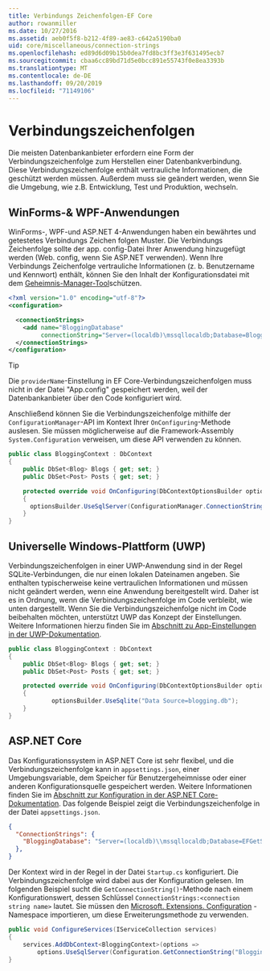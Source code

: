 ```yaml
---
title: Verbindungs Zeichenfolgen-EF Core
author: rowanmiller
ms.date: 10/27/2016
ms.assetid: aeb0f5f8-b212-4f89-ae83-c642a5190ba0
uid: core/miscellaneous/connection-strings
ms.openlocfilehash: ed89d6d09b15b0dea7fd8bc3ff3e3f631495ecb7
ms.sourcegitcommit: cbaa6cc89bd71d5e0bcc891e55743f0e8ea3393b
ms.translationtype: MT
ms.contentlocale: de-DE
ms.lasthandoff: 09/20/2019
ms.locfileid: "71149106"
---
```

# <a name="connection-strings"></a>Verbindungszeichenfolgen

Die meisten Datenbankanbieter erfordern eine Form der Verbindungszeichenfolge zum Herstellen einer Datenbankverbindung. Diese Verbindungszeichenfolge enthält vertrauliche Informationen, die geschützt werden müssen. Außerdem muss sie geändert werden, wenn Sie die Umgebung, wie z.B. Entwicklung, Test und Produktion, wechseln.

## <a name="winforms--wpf-applications"></a>WinForms-& WPF-Anwendungen

WinForms-, WPF-und ASP.NET 4-Anwendungen haben ein bewährtes und getestetes Verbindungs Zeichen folgen Muster. Die Verbindungs Zeichenfolge sollte der app. config-Datei Ihrer Anwendung hinzugefügt werden (Web. config, wenn Sie ASP.NET verwenden). Wenn Ihre Verbindungs Zeichenfolge vertrauliche Informationen (z. b. Benutzername und Kennwort) enthält, können Sie den Inhalt der Konfigurationsdatei mit dem [Geheimnis-Manager-Tool](https://docs.microsoft.com/aspnet/core/security/app-secrets#secret-manager)schützen.

``` xml
<?xml version="1.0" encoding="utf-8"?>
<configuration>

  <connectionStrings>
    <add name="BloggingDatabase"
         connectionString="Server=(localdb)\mssqllocaldb;Database=Blogging;Trusted_Connection=True;" />
  </connectionStrings>
</configuration>
```

> [!TIP]  
> Die `providerName`-Einstellung in EF Core-Verbindungszeichenfolgen muss nicht in der Datei "App.config" gespeichert werden, weil der Datenbankanbieter über den Code konfiguriert wird.

Anschließend können Sie die Verbindungszeichenfolge mithilfe der `ConfigurationManager`-API im Kontext Ihrer `OnConfiguring`-Methode auslesen. Sie müssen möglicherweise auf die Framework-Assembly `System.Configuration` verweisen, um diese API verwenden zu können.

``` csharp
public class BloggingContext : DbContext
{
    public DbSet<Blog> Blogs { get; set; }
    public DbSet<Post> Posts { get; set; }

    protected override void OnConfiguring(DbContextOptionsBuilder optionsBuilder)
    {
      optionsBuilder.UseSqlServer(ConfigurationManager.ConnectionStrings["BloggingDatabase"].ConnectionString);
    }
}
```

## <a name="universal-windows-platform-uwp"></a>Universelle Windows-Plattform (UWP)

Verbindungszeichenfolgen in einer UWP-Anwendung sind in der Regel SQLite-Verbindungen, die nur einen lokalen Dateinamen angeben. Sie enthalten typischerweise keine vertraulichen Informationen und müssen nicht geändert werden, wenn eine Anwendung bereitgestellt wird. Daher ist es in Ordnung, wenn die Verbindungszeichenfolge im Code verbleibt, wie unten dargestellt. Wenn Sie die Verbindungszeichenfolge nicht im Code beibehalten möchten, unterstützt UWP das Konzept der Einstellungen. Weitere Informationen hierzu finden Sie im [Abschnitt zu App-Einstellungen in der UWP-Dokumentation](https://docs.microsoft.com/windows/uwp/app-settings/store-and-retrieve-app-data).

``` csharp
public class BloggingContext : DbContext
{
    public DbSet<Blog> Blogs { get; set; }
    public DbSet<Post> Posts { get; set; }

    protected override void OnConfiguring(DbContextOptionsBuilder optionsBuilder)
    {
            optionsBuilder.UseSqlite("Data Source=blogging.db");
    }
}
```

## <a name="aspnet-core"></a>ASP.NET Core

Das Konfigurationssystem in ASP.NET Core ist sehr flexibel, und die Verbindungszeichenfolge kann in `appsettings.json`, einer Umgebungsvariable, dem Speicher für Benutzergeheimnisse oder einer anderen Konfigurationsquelle gespeichert werden. Weitere Informationen finden Sie im [Abschnitt zur Konfiguration in der ASP.NET Core-Dokumentation](https://docs.asp.net/en/latest/fundamentals/configuration.html). Das folgende Beispiel zeigt die Verbindungszeichenfolge in der Datei `appsettings.json`.

``` json
{
  "ConnectionStrings": {
    "BloggingDatabase": "Server=(localdb)\\mssqllocaldb;Database=EFGetStarted.ConsoleApp.NewDb;Trusted_Connection=True;"
  },
}
```

Der Kontext wird in der Regel in der Datei `Startup.cs` konfiguriert. Die Verbindungszeichenfolge wird dabei aus der Konfiguration gelesen. Im folgenden Beispiel sucht die `GetConnectionString()`-Methode nach einem Konfigurationswert, dessen Schlüssel `ConnectionStrings:<connection string name>` lautet. Sie müssen den [Microsoft. Extensions. Configuration](https://docs.microsoft.com/dotnet/api/microsoft.extensions.configuration) -Namespace importieren, um diese Erweiterungsmethode zu verwenden.

``` csharp
public void ConfigureServices(IServiceCollection services)
{
    services.AddDbContext<BloggingContext>(options =>
        options.UseSqlServer(Configuration.GetConnectionString("BloggingDatabase")));
}
```
